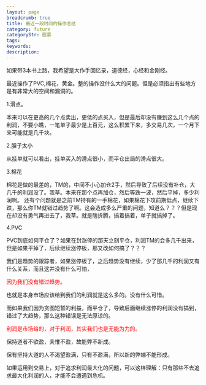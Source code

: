 ```yaml
---
layout: page
breadcrumb: true
title: 最近一段时间的操作总结
category: future
categoryStr: 股票
tags: 
keywords: 
description: 
---
```



如果带3本书上路，我希望是大作手回忆录，道德经，心经和金刚经。

最近操作了PVC,棉花，黄金。整的操作没什么大的问题。但是必须指出有些地方是有非常大的空间和漏洞的。

1.滑点。

本来可以在更高的几个点卖出，更低的点买入，但是最后却没有赚到这么几个点的利润，不要小瞧，一笔单子最少是上百元，这么积累下来，多交易几次，一个月下来可能就是几千块。

2.胆子太小

从挂单就可以看出，挂单买入的滑点很小，而平仓出局的滑点很大。

3.棉花

棉花是做的最差的，TM的，中间不小心加仓2手，然后导致了后续没有补仓，大几千的利润没了。我草。本来在那个点再加仓，然后等跌一波，然后平掉，多少利润啊。
还有个问题就是之前TM持有的一手棉花，如果棉花下攻前期低点，继续下跌，那么你TM就错过趋势了啊。这会造成多么严重的问题，知道么？？？但是现在却没有勇气再进去了，我草。就是瞎折腾，搞着搞着，单子就搞掉了。

4.PVC

PVC到底如何平仓了？如果在封涨停的那天立刻平仓，利润TM的会多几千出来，但是如果平掉了，后续继续涨停板，那又改如何搞了？？？

我们是趋势的跟踪者，如果涨停板了，之后趋势没有继续，少了那几千的利润又有什么关系，而且这并没有什么可怕，

<font color='#FF0000'>因为我们没有错过趋势。</font>

也就是本身市场应该给到我们的利润就是这么多的。没有什么可惜。

而如果我们因为贪图短暂的利益，而平仓了，导致后面继续涨停的利润没有搞到，错过了大趋势，那么这种错误是无法原谅的。

<font color='#FF0000'>利润是市场给的，对于利润，其实我们也是无能为力的。</font>


保持道者不欲盈，夫惟不盈，故能弊不新成。

保有坚持大道的人不渴望盈满，只有不盈满，所以新的弊端不能形成。

如果运用到交易上，对于追求利润最大化的问题，可以这样理解：只有那些不去追求最大化利润的人，才能不会遭遇到危机。





